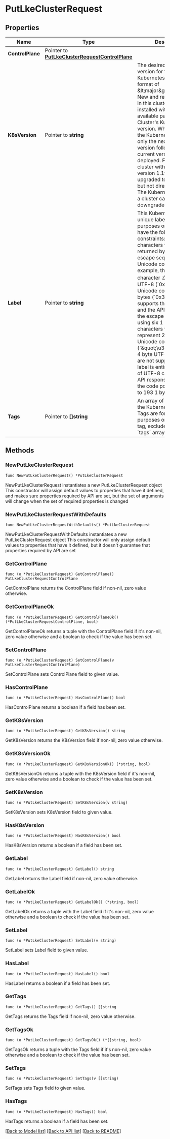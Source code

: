 # PutLkeClusterRequest

## Properties

Name | Type | Description | Notes
------------ | ------------- | ------------- | -------------
**ControlPlane** | Pointer to [**PutLkeClusterRequestControlPlane**](PutLkeClusterRequestControlPlane.md) |  | [optional] 
**K8sVersion** | Pointer to **string** | The desired Kubernetes version for this Kubernetes cluster in the format of &amp;lt;major&amp;gt;.&amp;lt;minor&amp;gt;. New and recycled Nodes in this cluster will be installed with the latest available patch for the Cluster&#39;s Kubernetes version.  When upgrading the Kubernetes version, only the next latest minor version following the current version can be deployed. For example, a cluster with Kubernetes version 1.19 can be upgraded to version 1.20, but not directly to 1.21.  The Kubernetes version of a cluster can not be downgraded. | [optional] 
**Label** | Pointer to **string** | This Kubernetes cluster&#39;s unique label for display purposes only. Labels have the following constraints:    - UTF-8 characters will be returned by the API using escape sequences of their Unicode code points. For example, the Japanese character _か_ is 3 bytes in UTF-8 (&#x60;0xE382AB&#x60;). Its Unicode code point is 2 bytes (&#x60;0x30AB&#x60;). APIv4 supports this character and the API will return it as the escape sequence using six 1 byte characters which represent 2 bytes of Unicode code point (&#x60;\&quot;\\u30ab\&quot;&#x60;).    - 4 byte UTF-8 characters are not supported.    - If the label is entirely composed of UTF-8 characters, the API response will return the code points using up to 193 1 byte characters. | [optional] 
**Tags** | Pointer to **[]string** | An array of tags applied to the Kubernetes cluster. Tags are for organizational purposes only. To delete a tag, exclude it from your &#x60;tags&#x60; array. | [optional] 

## Methods

### NewPutLkeClusterRequest

`func NewPutLkeClusterRequest() *PutLkeClusterRequest`

NewPutLkeClusterRequest instantiates a new PutLkeClusterRequest object
This constructor will assign default values to properties that have it defined,
and makes sure properties required by API are set, but the set of arguments
will change when the set of required properties is changed

### NewPutLkeClusterRequestWithDefaults

`func NewPutLkeClusterRequestWithDefaults() *PutLkeClusterRequest`

NewPutLkeClusterRequestWithDefaults instantiates a new PutLkeClusterRequest object
This constructor will only assign default values to properties that have it defined,
but it doesn't guarantee that properties required by API are set

### GetControlPlane

`func (o *PutLkeClusterRequest) GetControlPlane() PutLkeClusterRequestControlPlane`

GetControlPlane returns the ControlPlane field if non-nil, zero value otherwise.

### GetControlPlaneOk

`func (o *PutLkeClusterRequest) GetControlPlaneOk() (*PutLkeClusterRequestControlPlane, bool)`

GetControlPlaneOk returns a tuple with the ControlPlane field if it's non-nil, zero value otherwise
and a boolean to check if the value has been set.

### SetControlPlane

`func (o *PutLkeClusterRequest) SetControlPlane(v PutLkeClusterRequestControlPlane)`

SetControlPlane sets ControlPlane field to given value.

### HasControlPlane

`func (o *PutLkeClusterRequest) HasControlPlane() bool`

HasControlPlane returns a boolean if a field has been set.

### GetK8sVersion

`func (o *PutLkeClusterRequest) GetK8sVersion() string`

GetK8sVersion returns the K8sVersion field if non-nil, zero value otherwise.

### GetK8sVersionOk

`func (o *PutLkeClusterRequest) GetK8sVersionOk() (*string, bool)`

GetK8sVersionOk returns a tuple with the K8sVersion field if it's non-nil, zero value otherwise
and a boolean to check if the value has been set.

### SetK8sVersion

`func (o *PutLkeClusterRequest) SetK8sVersion(v string)`

SetK8sVersion sets K8sVersion field to given value.

### HasK8sVersion

`func (o *PutLkeClusterRequest) HasK8sVersion() bool`

HasK8sVersion returns a boolean if a field has been set.

### GetLabel

`func (o *PutLkeClusterRequest) GetLabel() string`

GetLabel returns the Label field if non-nil, zero value otherwise.

### GetLabelOk

`func (o *PutLkeClusterRequest) GetLabelOk() (*string, bool)`

GetLabelOk returns a tuple with the Label field if it's non-nil, zero value otherwise
and a boolean to check if the value has been set.

### SetLabel

`func (o *PutLkeClusterRequest) SetLabel(v string)`

SetLabel sets Label field to given value.

### HasLabel

`func (o *PutLkeClusterRequest) HasLabel() bool`

HasLabel returns a boolean if a field has been set.

### GetTags

`func (o *PutLkeClusterRequest) GetTags() []string`

GetTags returns the Tags field if non-nil, zero value otherwise.

### GetTagsOk

`func (o *PutLkeClusterRequest) GetTagsOk() (*[]string, bool)`

GetTagsOk returns a tuple with the Tags field if it's non-nil, zero value otherwise
and a boolean to check if the value has been set.

### SetTags

`func (o *PutLkeClusterRequest) SetTags(v []string)`

SetTags sets Tags field to given value.

### HasTags

`func (o *PutLkeClusterRequest) HasTags() bool`

HasTags returns a boolean if a field has been set.


[[Back to Model list]](../README.md#documentation-for-models) [[Back to API list]](../README.md#documentation-for-api-endpoints) [[Back to README]](../README.md)


